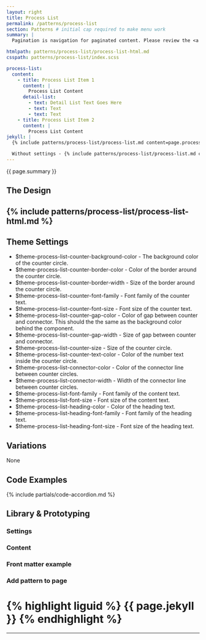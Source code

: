```yaml
---
layout: right
title: Process List
permalink: /patterns/process-list
section: Patterns # initial cap required to make menu work
summary: |
  Pagination is navigation for paginated content. Please review the <a href="https://designsystem.digital.gov/components/pagination/">USWDS: Pagination</a> for more information on how to use this component.

htmlpath: patterns/process-list/process-list-html.md
csspath: patterns/process-list/index.scss

process-list:
  content:
    - title: Process List Item 1
      content: |
        Process List Content
      detail-list:
        - text: Detail List Text Goes Here
        - text: Text
        - text: Text
    - title: Process List Item 2
      content: |
        Process List Content
jekyll: |
  {% include patterns/process-list/process-list.md content=page.process-list.content settings=page.process-list.settings %}

  Without settings - {% include patterns/process-list/process-list.md content=page.process-list.content %}
---
```

{{ page.summary }}

## The Design
{% include patterns/process-list/process-list-html.md %}
---

## Theme Settings
- $theme-process-list-counter-background-color - The background color of the counter circle.
- $theme-process-list-counter-border-color - Color of the border around the counter circle.
- $theme-process-list-counter-border-width - Size of the border around the counter circle.
- $theme-process-list-counter-font-family - Font family of the counter text.
- $theme-process-list-counter-font-size - Font size of the counter text.
- $theme-process-list-counter-gap-color - Color of gap between counter and connector. This should the the same as the background color behind the component.
- $theme-process-list-counter-gap-width - Size of gap between counter and connector.
- $theme-process-list-counter-size - Size of the counter circle.
- $theme-process-list-counter-text-color - Color of the number text inside the counter circle.
- $theme-process-list-connector-color - Color of the connector line between counter circles.
- $theme-process-list-connector-width - Width of the connector line between counter circles.
- $theme-process-list-font-family - Font family of the content text.
- $theme-process-list-font-size - Font size of the content text.
- $theme-process-list-heading-color - Color of the heading text.
- $theme-process-list-heading-font-family - Font family of the heading text.
- $theme-process-list-heading-font-size - Font size of the heading text.

## Variations
None

## Code Examples
{% include partials/code-accordion.md %}

## Library & Prototyping


### Settings


### Content


### Front matter example


### Add pattern to page
{% highlight liguid %}
  {{ page.jekyll }}
{% endhighlight %}
=======
---
